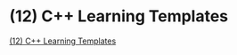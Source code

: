 # (12) C++ Learning  Templates
[(12) C++ Learning  Templates](https://aiwithcloud.com/2022/09/19/12_c_learning__templates/)
